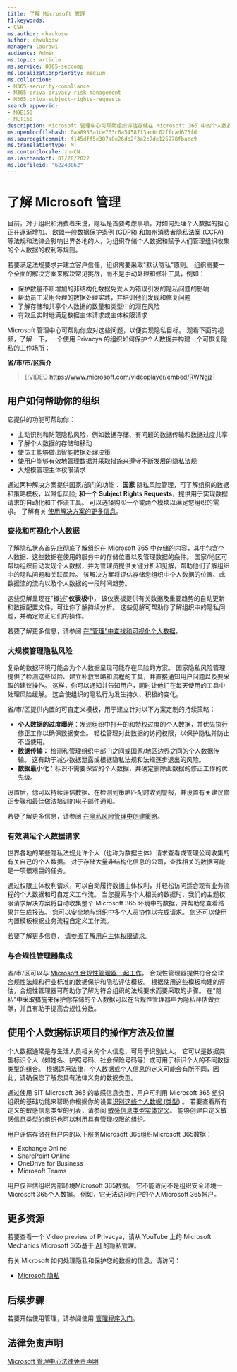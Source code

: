 ```yaml
---
title: 了解 Microsoft 管理
f1.keywords:
- CSH
ms.author: chvukosw
author: chvukosw
manager: laurawi
audience: Admin
ms.topic: article
ms.service: O365-seccomp
ms.localizationpriority: medium
ms.collection:
- M365-security-compliance
- M365-priva-privacy-risk-management
- M365-priva-subject-rights-requests
search.appverid:
- MOE150
- MET150
description: Microsoft 管理中心可帮助组织评估存储在 Microsoft 365 中的个人数据，帮助他们识别和修正隐私风险，并帮助他们大规模管理主体权利请求。
ms.openlocfilehash: 0aa8953a1ce763c6a54587f3ac0c02ffcad675fd
ms.sourcegitcommit: f145dff5e387a8e26db2f3a2c7de125978fbacc9
ms.translationtype: MT
ms.contentlocale: zh-CN
ms.lasthandoff: 01/28/2022
ms.locfileid: "62248862"
---
```

# <a name="learn-about-microsoft-priva"></a>了解 Microsoft 管理

目前，对于组织和消费者来说，隐私是首要考虑事项，对如何处理个人数据的担心正在逐渐增加。 欧盟一般数据保护条例 (GDPR) 和加州消费者隐私法案 (CCPA) 等法规和法律会影响世界各地的人，为组织存储个人数据和赋予人们管理组织收集的个人数据的权利等规则。

若要满足法规要求并建立客户信任，组织需要采取"默认隐私"原则。 组织需要一个全面的解决方案来解决常见挑战，而不是手动处理和修补工具，例如：

- 保护数量不断增加的非结构化数据免受人为错误引发的隐私问题的影响
- 帮助员工采用合理的数据处理实践，并培训他们发现和修复问题
- 了解存储和共享个人数据的数量和类型中的潜在风险
- 有效且实时地满足数据主体请求或主体权限请求

Microsoft 管理中心可帮助你应对这些问题，以便实现隐私目标。 观看下面的视频，了解一下，一个使用 Privacya 的组织如何保护个人数据并构建一个可恢复隐私的工作场所：

**省/市/市/区简介**

> [!VIDEO https://www.microsoft.com/videoplayer/embed/RWNgjz]

## <a name="how-priva-helps-your-organization"></a>用户如何帮助你的组织

它提供的功能可帮助你：

- 主动识别和防范隐私风险，例如数据存储、有问题的数据传输和数据过度共享
- 了解个人数据的存储和移动
- 使员工能够做出智能数据处理决策
- 使用户能够有效地管理数据并采取措施来遵守不断发展的隐私法规
- 大规模管理主体权限请求

通过两种解决方案提供国家/部门的功能： **国家** 隐私风险管理，可了解组织的数据和策略模板，以降低风险; **和一个 Subject Rights Requests**，提供用于实现数据请求的自动化和工作流工具。 可以选择购买一个或两个模块以满足您组织的需求。 了解有关 [使用解决方案的更多信息](/office365/servicedescriptions/microsoft-365-service-descriptions/microsoft-365-tenantlevel-services-licensing-guidance/microsoft-365-security-compliance-licensing-guidance#privacy-management)。  

### <a name="find-and-visualize-personal-data"></a>查找和可视化个人数据

了解隐私状态首先应彻底了解组织在 Microsoft 365 中存储的内容，其中包含个人数据、这些数据在使用的服务中的存储位置以及管理数据的条件。 国家/地区可帮助组织自动发现个人数据，并为管理员提供关键分析和见解，帮助他们了解组织中的隐私问题和关联风险。 该解决方案将评估存储您组织中个人数据的位置、此数据流的流向以及个人数据的一段时间趋势。

这些见解呈现在"概述"**仪表板中，** 该仪表板提供有关数据及重要趋势的自动更新和数据配置文件，可让你了解持续分析。 这些见解可帮助你了解组织中的隐私问题，并确定修正它们的操作。

若要了解更多信息，请参阅 [在"管理"中查找和可视化个人数据](priva-data-profile.md)。

### <a name="manage-privacy-risks-at-scale"></a>大规模管理隐私风险

复杂的数据环境可能会为个人数据呈现可能存在风险的方案。 国家隐私风险管理提供了检测这些风险、建立补救策略和流程的工具，并直接通知用户问题以及要采取的建议操作。 这样，你可以通知并告知用户，同时让他们在每天使用的工具中处理风险缓解。 这会使组织的隐私行为发生持久、积极的变化。

省/市/区提供内置的可自定义模板，用于建立针对以下方案定制的持续策略：

- **个人数据的过度曝光**：发现组织中打开的和特权过度的个人数据，并优先执行修正工作以确保数据安全。 轻松管理对此数据的访问权限，以保护隐私并防止不当使用。
- **数据传输：** 检测和管理组织中部门之间或国家/地区边界之间的个人数据传输。 这有助于减少数据泄露或根据隐私法规和法规逐步退出的风险。
- **数据最小化**：标识不需要保留的个人数据，并确定删除此数据的修正工作的优先级。

设置后，你可以持续评估数据、在检测到策略匹配时收到警报，并设置有关建议修正步骤和最佳做法培训的电子邮件通知。

若要了解更多信息，请参阅 [在隐私风险管理中创建策略](risk-management-policies.md)。

### <a name="efficiently-fulfill-personal-data-requests"></a>有效满足个人数据请求

世界各地的某些隐私法规允许个人（也称为数据主体）请求查看或管理公司收集的有关自己的个人数据。 对于存储大量非结构化信息的公司，查找相关的数据可能是一项很艰巨的任务。

通过权限主体权利请求，可以自动履行数据主体权利，并轻松访问适合现有业务流程的个人数据和可自定义工作流。 当您搜索与个人相关的数据时，我们的主题权限请求解决方案将自动收集整个 Microsoft 365 环境中的数据，并帮助您查看结果并生成报告。 您可以安全地与组织中多个人员协作以完成请求。 您还可以使用内置模板根据业务流程自定义工作流。

若要了解更多信息， [请参阅了解用户主体权限请求](subject-rights-requests.md)。

### <a name="integrate-with-compliance-manager"></a>与合规性管理器集成

省/市/区可以与 [Microsoft 合规性管理器一起工作](/microsoft-365/compliance/compliance-manager)。 合规性管理器提供符合全球合规性法规和行业标准的数据保护和隐私评估模板。 根据使用这些模板构建的评估，合规性管理器可帮助你了解为符合组织的法规要求而要采取的步骤。 在"隐私"中采取措施来保护你存储的个人数据可以在合规性管理器中为隐私评估做贡献，并且有助于提高合规性分数。

## <a name="how-and-where-priva-identifies-items-with-personal-data"></a>使用个人数据标识项目的操作方法及位置

个人数据通常是与生活人员相关的个人信息，可用于识别此人。 它可以是数据类型标识个人（如姓名、护照号码、社会保险号码等）或可用于标识个人的不同数据类型的组合。 根据适用法律，个人数据或个人信息的定义可能会有所不同，因此，请确保您了解您具有法律义务的数据类型。

通过使用 SIT Microsoft 365 的敏感信息类型，用户可利用 Microsoft 365 组织组织的基础功能来帮助你根据你的设置[识别这些个人数据 (类型](/microsoft-365/compliance/sensitive-information-type-learn-about)) 。 若要查看所有定义的敏感信息类型的列表，请参阅 [敏感信息类型实体定义](/microsoft-365/compliance/sensitive-information-type-entity-definitions)。 能够创建自定义敏感信息类型的组织也可以利用具有管理权限的组织。

用户评估存储在租户内的以下服务Microsoft 365组织Microsoft 365数据：

- Exchange Online
- SharePoint Online
- OneDrive for Business
- Microsoft Teams

用户仅评估组织内部环境Microsoft 365数据。 它不能访问不是组织安全环境一Microsoft 365个人数据。 例如，它无法访问用户的个人Microsoft 365帐户。

## <a name="more-resources"></a>更多资源

若要查看一个 Video preview of Privacya，请从 YouTube 上的 Microsoft Mechanics Microsoft 365基于 [AI](https://www.youtube.com/watch?v=6OLky1biPIQ) 的隐私管理。

有关 Microsoft 如何处理隐私和保护您的数据的信息，请访问：

- [Microsoft 隐私](/privacy)

## <a name="next-steps"></a>后续步骤

若要开始使用管理，请参阅使用 [管理程序入门](priva-setup.md)。

## <a name="legal-disclaimer"></a>法律免责声明

[Microsoft 管理中心法律免责声明](priva-disclaimer.md)
